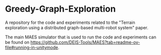 # Greedy-Graph-Exploration
A repository for the code and experiments related to the "Terrain exploration using a distributed graph-based multi-robot system"  paper.

The main MAES simulator that is used to run the code and experiments can be found on https://github.com/DEIS-Tools/MAES?tab=readme-ov-file#running-in-unitymode.
